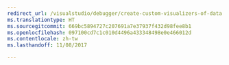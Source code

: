 ```yaml
---
redirect_url: /visualstudio/debugger/create-custom-visualizers-of-data
ms.translationtype: HT
ms.sourcegitcommit: 669bc5894727c207691a7e37937f432d98fee8b1
ms.openlocfilehash: 097100cd7c1c010d4496a433348498e0e466012d
ms.contentlocale: zh-tw
ms.lasthandoff: 11/08/2017

---
```

